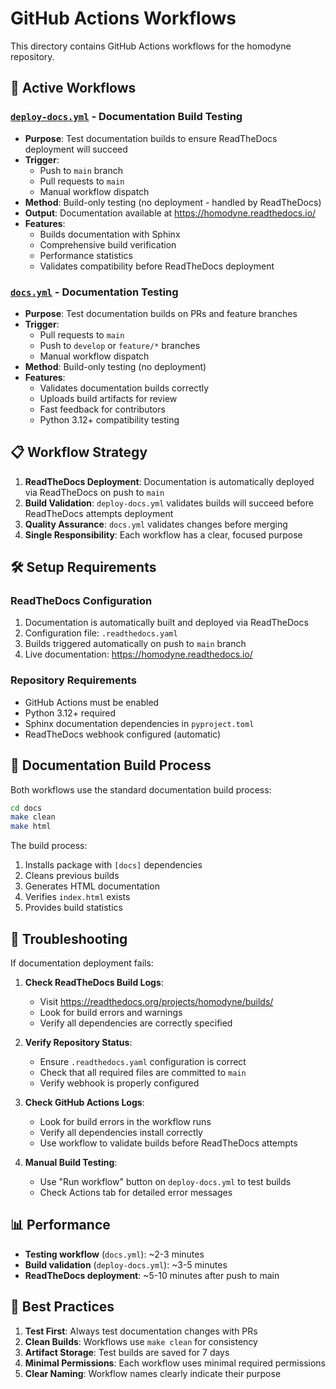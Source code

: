 # GitHub Actions Workflows

This directory contains GitHub Actions workflows for the homodyne repository.

## 🚀 Active Workflows

### [`deploy-docs.yml`](./deploy-docs.yml) - Documentation Build Testing
- **Purpose**: Test documentation builds to ensure ReadTheDocs deployment will succeed
- **Trigger**:
  - Push to `main` branch
  - Pull requests to `main`
  - Manual workflow dispatch
- **Method**: Build-only testing (no deployment - handled by ReadTheDocs)
- **Output**: Documentation available at https://homodyne.readthedocs.io/
- **Features**:
  - Builds documentation with Sphinx
  - Comprehensive build verification
  - Performance statistics
  - Validates compatibility before ReadTheDocs deployment

### [`docs.yml`](./docs.yml) - Documentation Testing
- **Purpose**: Test documentation builds on PRs and feature branches
- **Trigger**:
  - Pull requests to `main`
  - Push to `develop` or `feature/*` branches
  - Manual workflow dispatch
- **Method**: Build-only testing (no deployment)
- **Features**:
  - Validates documentation builds correctly
  - Uploads build artifacts for review
  - Fast feedback for contributors
  - Python 3.12+ compatibility testing

## 📋 Workflow Strategy

1. **ReadTheDocs Deployment**: Documentation is automatically deployed via ReadTheDocs on push to `main`
2. **Build Validation**: `deploy-docs.yml` validates builds will succeed before ReadTheDocs attempts deployment
3. **Quality Assurance**: `docs.yml` validates changes before merging
4. **Single Responsibility**: Each workflow has a clear, focused purpose

## 🛠️ Setup Requirements

### ReadTheDocs Configuration
1. Documentation is automatically built and deployed via ReadTheDocs
2. Configuration file: `.readthedocs.yaml`
3. Builds triggered automatically on push to `main` branch
4. Live documentation: https://homodyne.readthedocs.io/

### Repository Requirements
- GitHub Actions must be enabled
- Python 3.12+ required
- Sphinx documentation dependencies in `pyproject.toml`
- ReadTheDocs webhook configured (automatic)

## 📖 Documentation Build Process

Both workflows use the standard documentation build process:

```bash
cd docs
make clean
make html
```

The build process:
1. Installs package with `[docs]` dependencies
2. Cleans previous builds
3. Generates HTML documentation
4. Verifies `index.html` exists
5. Provides build statistics

## 🔧 Troubleshooting

If documentation deployment fails:

1. **Check ReadTheDocs Build Logs**:
   - Visit https://readthedocs.org/projects/homodyne/builds/
   - Look for build errors and warnings
   - Verify all dependencies are correctly specified

2. **Verify Repository Status**:
   - Ensure `.readthedocs.yaml` configuration is correct
   - Check that all required files are committed to `main`
   - Verify webhook is properly configured

3. **Check GitHub Actions Logs**:
   - Look for build errors in the workflow runs
   - Verify all dependencies install correctly
   - Use workflow to validate builds before ReadTheDocs attempts

4. **Manual Build Testing**:
   - Use "Run workflow" button on `deploy-docs.yml` to test builds
   - Check Actions tab for detailed error messages

## 📊 Performance

- **Testing workflow** (`docs.yml`): ~2-3 minutes
- **Build validation** (`deploy-docs.yml`): ~3-5 minutes  
- **ReadTheDocs deployment**: ~5-10 minutes after push to main

## 🎯 Best Practices

1. **Test First**: Always test documentation changes with PRs
2. **Clean Builds**: Workflows use `make clean` for consistency
3. **Artifact Storage**: Test builds are saved for 7 days
4. **Minimal Permissions**: Each workflow uses minimal required permissions
5. **Clear Naming**: Workflow names clearly indicate their purpose
